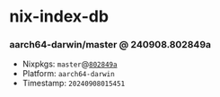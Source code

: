 # nix-index-db
### aarch64-darwin/master @ 240908.802849a
- Nixpkgs: `master`@[`802849a`](https://github.com/NixOS/nixpkgs/commit/802849aee160118bcad712e6c36d735e4ce7a705)
- Platform: `aarch64-darwin`
- Timestamp: `20240908015451`
